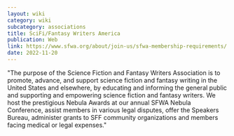 ```yaml
---
layout: wiki
category: wiki
subcategory: associations
title: SciFi/Fantasy Writers America
publication: Web
link: https://www.sfwa.org/about/join-us/sfwa-membership-requirements/
date: 2022-11-20
---
```


"The purpose of the Science Fiction and Fantasy Writers Association is to promote, advance, and support science fiction and fantasy writing in the United States and elsewhere, by educating and informing the general public and supporting and empowering science fiction and fantasy writers. We host the prestigious Nebula Awards at our annual SFWA Nebula Conference, assist members in various legal disputes, offer the Speakers Bureau, administer grants to SFF community organizations and members facing medical or legal expenses."
